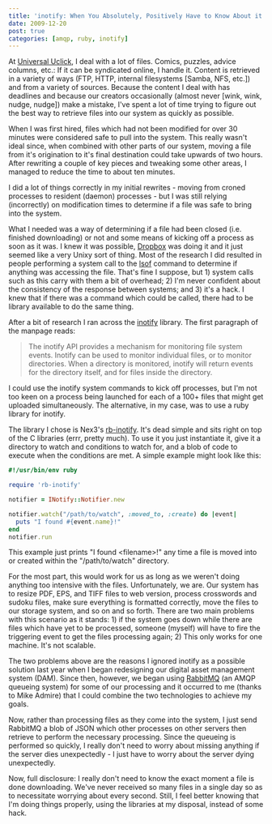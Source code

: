 ```yaml
---
title: 'inotify: When You Absolutely, Positively Have to Know About it Right Now.'
date: 2009-12-20
post: true
categories: [amqp, ruby, inotify]
---
```


At [Universal Uclick](http://universaluclick.com), I deal with a lot of files. Comics, puzzles, advice columns, etc.: If it can be syndicated online, I handle it. Content is retrieved in a variety of ways (FTP, HTTP, internal filesystems [Samba, NFS, etc.]) and from a variety of sources. Because the content I deal with has deadlines and because our creators occasionally (almost never [wink, wink, nudge, nudge]) make a mistake, I've spent a lot of time trying to figure out the best way to retrieve files into our system as quickly as possible.

When I was first hired, files which had not been modified for over 30 minutes were considered safe to pull into the system. This really wasn't ideal since, when combined with other parts of our system, moving a file from it's origination to it's final destination could take upwards of two hours. After rewriting a couple of key pieces and tweaking some other areas, I managed to reduce the time to about ten minutes.

I did a lot of things correctly in my initial rewrites - moving from croned processes to resident (daemon) processes - but I was still relying (incorrectly) on modification times to determine if a file was safe to bring into the system.

What I needed was a way of determining if a file had been closed (i.e. finished downloading) or not and some means of kicking off a process as soon as it was. I knew it was possible, [Dropbox](http://getdropbox.com) was doing it and it just seemed like a very Unixy sort of thing. Most of the research I did resulted in people performing a system call to the [lsof](http://en.wikipedia.org/wiki/Lsof) command to determine if anything was accessing the file. That's fine I suppose, but 1) system calls such as this carry with them a bit of overhead; 2) I'm never confident about the consistency of the response between systems; and 3) it's a hack. I knew that if there was a command which could be called, there had to be library available to do the same thing.

After a bit of research I ran across the [inotify](http://en.wikipedia.org/wiki/Inotify) library. The first paragraph of the manpage reads: 

> The inotify API provides a mechanism for monitoring file system events.  Inotify can be used to monitor individual files, or to monitor directories.  When a directory is monitored, inotify will return events for the directory itself, and for files inside the directory.

I could use the inotify system commands to kick off processes, but I'm not too keen on a process being launched for each of a 100+ files that might get uploaded simultaneously. The alternative, in my case, was to use a ruby library for inotify.

The library I chose is Nex3's [rb-inotify](http://github.com/nex3/rb-inotify). It's dead simple and sits right on top of the C libraries (errr, pretty much). To use it you just instantiate it, give it a directory to watch and conditions to watch for, and a blob of code to execute when the conditions are met. A simple example might look like this:

``` ruby
#!/usr/bin/env ruby

require 'rb-inotify'

notifier = INotify::Notifier.new

notifier.watch("/path/to/watch", :moved_to, :create) do |event|
  puts "I found #{event.name}!"
end
notifier.run
```

This example just prints "I found &lt;filename&gt;!" any time a file is moved into or created within the "/path/to/watch" directory.

For the most part, this would work for us as long as we weren't doing anything too intensive with the files. Unfortunately, we are. Our system has to resize PDF, EPS, and TIFF files to web version, process crosswords and sudoku files, make sure everything is formatted correctly, move the files to our storage system, and so on and so forth. There are two main problems with this scenario as it stands: 1) if the system goes down while there are files which have yet to be processed, someone (myself) will have to fire the triggering event to get the files processing again; 2) This only works for one machine. It's not scalable.

The two problems above are the reasons I ignored inotify as a possible solution last year when I began redesigning our digital asset management system (DAM). Since then, however, we began using <a href="http://rabbitmq.com">RabbitMQ</a> (an AMQP queueing system) for some of our processing and it occurred to me (thanks to Mike Admire) that I could combine the two technologies to achieve my goals.

Now, rather than processing files as they come into the system, I just send RabbitMQ a blob of JSON which other processes on other servers then retrieve to perform the necessary processing. Since the queueing is performed so quickly, I really don't need to worry about missing anything if the server dies unexpectedly - I just have to worry about the server dying unexpectedly.

Now, full disclosure: I really don't need to know the exact moment a file is done downloading. We've never received so many files in a single day so as to necessitate worrying about every second. Still, I feel better knowing that I'm doing things properly, using the libraries at my disposal, instead of some hack.
